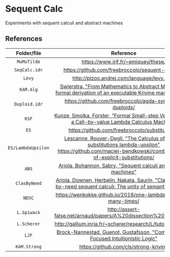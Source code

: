 # Sequent Calc

Experiments with sequent calculi and abstract machines

## References

| Folder/file            | Reference |
| :--------------------: | :-------: |
| `MuMuTilde`            | https://www.irif.fr/~emiquey/these/ |
| `SeqCalc.idr`          | https://github.com/freebroccolo/sequent-calculus |
| `Levy`                 | http://plzoo.andrej.com/language/levy.html |
| `KAM.Alg`              | [Swierstra, "From Mathematics to Abstract Machine: A formal derivation of an executable Krivine machine"](https://arxiv.org/abs/1202.2924) + [src](https://bitbuck.org/sergei.romanenko/agda-krivine-machine/) |
| `Duploid.idr`          | https://github.com/freebroccolo/agda-syntactic-duploids/ |
| `KSF`                  | [Kunze, Smolka, Forster, "Formal Small-step Verification of a Call-by-value Lambda Calculus Machine"](https://arxiv.org/abs/1806.03205) |
| `ES`                   | https://github.com/freebroccolo/substitutions/ |
| `ES/LambdaUpsilon`     | [Lescanne, Rouyer-Degli, "The Calculus of explicit substitutions lambda-upsilon"](https://hal.inria.fr/inria-00074448/document) <br> https://github.com/maciej-bendkowski/combinatorics-of-explicit-substitutions/ |
| `ABS`                  | [Ariola, Bohannon, Sabry, "Sequent calculi and abstract machines"](https://www.cs.indiana.edu/~sabry/papers/sequent.pdf) |
| `ClasByNeed`           | [Ariola, Downen, Herbelin, Nakata, Saurin, "Classical call-by-need sequent calculi: The unity of semantic artifacts"](http://ix.cs.uoregon.edu/~pdownen/classical-need-artifacts/) |
| `NDSC`                 | https://wenkokke.github.io/2016/one-lambda-calculus-many-times/ |
| `L.Spiwack`            | http://assert-false.net/arnaud/papers/A%20dissection%20of%20L.pdf |
| `L.Scherer`            | http://gallium.inria.fr/~scherer/research/L/tutorial-talk.pdf |
| `LJF`                  | [Brock-Nannestad, Guenot, Gustafsson, "Computation in Focused Intuitionistic Logic"](http://www.itu.dk/people/ngue/pub/ppdp15.pdf) |
| `KAM.Strong`           | https://github.com/cls/strong-krivine |